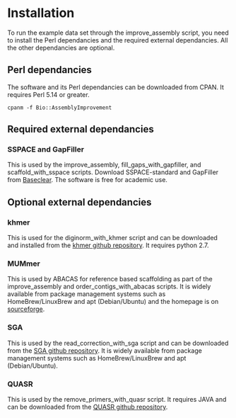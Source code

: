 # Installation
To run the example data set through the improve_assembly script, you need to install the Perl dependancies and the required external dependancies. All the other dependancies are optional.

## Perl dependancies
The software and its Perl dependancies can be downloaded from CPAN. It requires Perl 5.14 or greater.

```cpanm -f Bio::AssemblyImprovement```

## Required external dependancies
### SSPACE and GapFiller
This is used by the improve_assembly, fill_gaps_with_gapfiller, and scaffold_with_sspace scripts.
Download SSPACE-standard and GapFiller from [Baseclear](http://www.baseclear.com/genomics/bioinformatics/basetools/SSPACE). The software is free for academic use.

## Optional external dependancies
### khmer
This is used for the diginorm_with_khmer script and can be downloaded and installed from the [khmer github repository](https://github.com/dib-lab/khmer). It requires python 2.7.

### MUMmer
This is used by ABACAS for reference based scaffolding as part of the improve_assembly and order_contigs_with_abacas scripts. It is widely available from package management systems such as HomeBrew/LinuxBrew and apt (Debian/Ubuntu) and the homepage is on [sourceforge](http://mummer.sourceforge.net/).

### SGA
This is used by the read_correction_with_sga script and can be downloaded from the [SGA github repository](https://github.com/jts/sga). It is widely available from package management systems such as HomeBrew/LinuxBrew and apt (Debian/Ubuntu).

### QUASR
This is used by the remove_primers_with_quasr script. It requires JAVA and can be downloaded from the [QUASR github repository](https://github.com/sanger-pathogens/QUASR).
